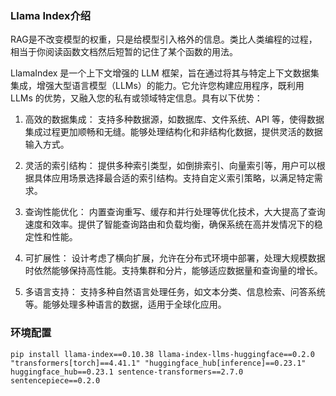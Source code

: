 ### Llama Index介绍
RAG是不改变模型的权重，只是给模型引入格外的信息。类比人类编程的过程，相当于你阅读函数文档然后短暂的记住了某个函数的用法。

LlamaIndex 是一个上下文增强的 LLM 框架，旨在通过将其与特定上下文数据集集成，增强大型语言模型（LLMs）的能力。它允许您构建应用程序，既利用 LLMs 的优势，又融入您的私有或领域特定信息。具有以下优势：

1. 高效的数据集成：
支持多种数据源，如数据库、文件系统、API 等，使得数据集成过程更加顺畅和无缝。能够处理结构化和非结构化数据，提供灵活的数据输入方式。

2. 灵活的索引结构：
提供多种索引类型，如倒排索引、向量索引等，用户可以根据具体应用场景选择最合适的索引结构。支持自定义索引策略，以满足特定需求。
3. 查询性能优化：
内置查询重写、缓存和并行处理等优化技术，大大提高了查询速度和效率。提供了智能查询路由和负载均衡，确保系统在高并发情况下的稳定性和性能。

4. 可扩展性：
设计考虑了横向扩展，允许在分布式环境中部署，处理大规模数据时依然能够保持高性能。支持集群和分片，能够适应数据量和查询量的增长。

5. 多语言支持：
支持多种自然语言处理任务，如文本分类、信息检索、问答系统等。能够处理多种语言的数据，适用于全球化应用。

### 环境配置

```code
pip install llama-index==0.10.38 llama-index-llms-huggingface==0.2.0 "transformers[torch]==4.41.1" "huggingface_hub[inference]==0.23.1" huggingface_hub==0.23.1 sentence-transformers==2.7.0 sentencepiece==0.2.0
```
